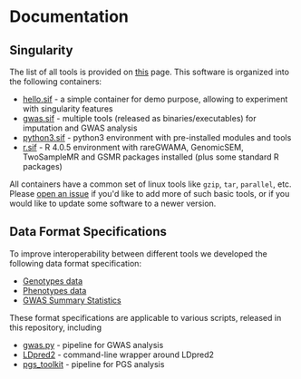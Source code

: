 # Documentation

## Singularity

The list of all tools is provided on [this](/docs/software_list.md) page.
This software is organized into the following containers:
* [hello.sif](/docs/singularity/hello.md) - a simple container for demo purpose, allowing to experiment with singularity features
* [gwas.sif](/docs/singularity/gwas.md) - multiple tools (released as binaries/executables) for imputation and GWAS analysis
* [python3.sif](/docs/singularity/python3.md) - python3 environment with pre-installed modules and tools
* [r.sif](/docs/singularity/r.md) - R 4.0.5 environment with rareGWAMA, GenomicSEM, TwoSampleMR and GSMR packages installed (plus some standard R packages)

All containers have a common set of linux tools like ``gzip``, ``tar``, ``parallel``, etc.
Please [open an issue](https://github.com/comorment/containers/issues/new) if you'd like to add more of such basic tools, or if you would like to update some software to a newer version.

## Data Format Specifications

To improve interoperability between different tools we developed the following data format specification:

* [Genotypes data](/specifications/geno_specification.md)
* [Phenotypes data](/specifications/pheno_specification.md)
* [GWAS Summary Statistics](/specifications/sumstats_specification.md)

These format specifications are applicable to various scripts, released in this repository, including

* [gwas.py](/scripts/gwas/README.md) - pipeline for GWAS analysis
* [LDpred2](/scripts/pgs/LDpred2/README.md) - command-line wrapper around LDpred2
* [pgs_toolkit](/scripts/pgs/pgs_toolkit/README.md) - pipeline for PGS analysis

